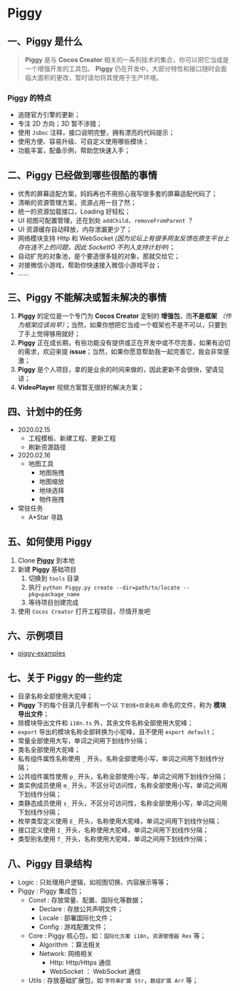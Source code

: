 <!-- @format -->

# Piggy

## 一、Piggy 是什么

> **Piggy** 是与 **Cocos Creator** 相关的一系列技术的集合，你可以把它当成是一个增强开发的工具包。
> **Piggy** 仍在开发中，大部分特性和接口随时会面临大面积的更改，暂时请勿将其使用于生产环境。

### **Piggy** 的特点

- 追随官方引擎的更新；
- 专注 2D 方向；3D 暂不涉猎；
- 使用 `JsDoc` 注释，接口说明完整，拥有漂亮的代码提示；
- 使用方便、容易升级、可自定义使用哪些模块；
- 功能丰富，配备示例，帮助您快速入手；

## 二、Piggy 已经做到哪些很酷的事情

- 优秀的屏幕适配方案，妈妈再也不用担心我写很多套的屏幕适配代码了；
- 清晰的资源管理方案，资源占用一目了然；
- 统一的资源加载接口，Loading 好轻松；
- UI 视图可配置管理，还在到处 `addChild`、`removeFromParent` ？
- UI 资源缓存自动释放，内存泄漏更少了；
- 网络模块支持 Http 和 WebSocket _(因为论坛上有很多网友反馈在原生平台上存在连不上的问题，因此 SocketIO 不列入支持计划中)_；
- 自动扩充的对象池，是个要造很多娃的对象，那就交给它；
- 对接微信小游戏，帮助你快速接入微信小游戏平台；
- ......

## 三、Piggy 不能解决或暂未解决的事情

1. **Piggy** 的定位是一个专门为 **Cocos Creator** 定制的 **增强包**，而**不是框架** _（作为框架应该尚早）_；当然，如果你想把它当成一个框架也不是不可以，只要到了手上觉得够用就好；
2. **Piggy** 正在成长期，有些功能没有提供或正在开发中或不尽完善，如果有迫切的需求，欢迎来提 **issue**；当然，如果你愿意帮助我一起完善它，我会非常感激；
3. **Piggy** 是个人项目，拿的是业余的时间来做的，因此更新不会很快，望请见谅；
4. **VideoPlayer** 视频方案暂无很好的解决方案；

## 四、计划中的任务

- 2020.02.15
  - 工程模板、新建工程、更新工程
  - 刷新资源路径
- 2020.02.16
  - 地图工具
    - 地图拖拽
    - 地图缩放
    - 地块选择
    - 物件拖拽
- 常驻任务
  - A\*Star 寻路

## 五、如何使用 Piggy

1. Clone **[Piggy](https://github.com/piggy-fawn-butterfly/piggy)** 到本地
2. 新建 **Piggy** 基础项目
   1. 切换到 `tools` 目录
   2. 执行 `python Piggy.py create --dir=path/to/locate --pkg=package_name`
   3. 等待项目创建完成
3. 使用 `Cocos Creator` 打开工程项目，尽情开发吧

## 六、示例项目

- [piggy-examples](https://github.com/piggy-fawn-butterfly/piggy-examples)

## 七、关于 Piggy 的一些约定

- 目录名称全部使用大驼峰；
- **Piggy** 下的每个目录几乎都有一个以 `下划线+目录名称` 命名的文件，称为 **模块导出文件**；
- 除模块导出文件和 `i18n.ts` 外，其余文件名称全部使用大驼峰；
- `export` 导出的模块名称全部转换为小驼峰，且不使用 `export default`；
- 常量全部使用大写，单词之间用下划线作分隔；
- 类名全部使用大驼峰；
- 私有组件属性名称使用 `_` 开头，名称全部使用小写，单词之间用下划线作分隔；
- 公共组件属性使用 `p_` 开头，名称全部使用小写，单词之间用下划线作分隔；
- 类实例成员使用 `m_` 开头，不区分可访问性，名称全部使用小写，单词之间用下划线作分隔；
- 类静态成员使用 `s_` 开头，不区分可访问性，名称全部使用小写，单词之间用下划线作分隔；
- 枚举类型定义使用 `E_` 开头，名称使用大驼峰，单词之间用下划线作分隔；
- 接口定义使用 `I_` 开头，名称使用大驼峰，单词之间用下划线作分隔；
- 类型别名使用 `T_` 开头，名称使用大驼峰，单词之间用下划线作分隔；

## 八、Piggy 目录结构

- Logic : 只处理用户逻辑，如视图切换、内容展示等等；
- Piggy : Piggy 集成包；
  - Const : 存放常量、配置、国际化等数据；
    - Declare : 存放公共声明文件；
    - Locale : 部署国际化文件；
    - Config : 游戏配置文件；
  - Core : Piggy 核心包，如：`国际化方案 i18n`，`资源管理器 Res` 等；
    - Algorithm ：算法相关
    - Network: 网络相关
      - Http: Http/Https 通信
      - WebSocket ： WebSocket 通信
  - Utils : 存放基础扩展包，如 `字符串扩展 Str`，`数组扩展 Arr` 等；
